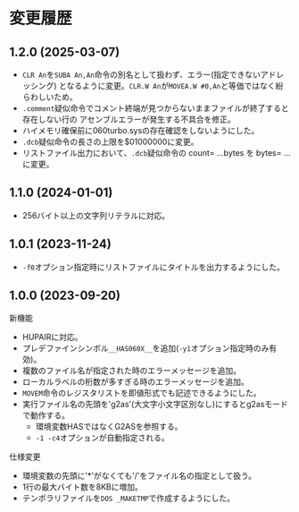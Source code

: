 # 変更履歴

## 1.2.0 (2025-03-07)

* `CLR An`を`SUBA An,An`命令の別名として扱わず、エラー(指定できないアドレッシング)
  となるように変更。`CLR.W An`が`MOVEA.W #0,An`と等価ではなく紛らわしいため。
* `.comment`疑似命令でコメント終端が見つからないままファイルが終了すると存在しない行の
  アセンブルエラーが発生する不具合を修正。
* ハイメモリ確保前に060turbo.sysの存在確認をしないようにした。
* `.dcb`疑似命令の長さの上限を$01000000に変更。
* リストファイル出力において、`.dcb`疑似命令の count= ...bytes を bytes= ... に変更。


## 1.1.0 (2024-01-01)

* 256バイト以上の文字列リテラルに対応。


## 1.0.1 (2023-11-24)

* `-f0`オプション指定時にリストファイルにタイトルを出力するようにした。


## 1.0.0 (2023-09-20)

新機能
* HUPAIRに対応。
* プレデファインシンボル`__HAS060X__`を追加(`-y1`オプション指定時のみ有効)。
* 複数のファイル名が指定された時のエラーメッセージを追加。
* ローカルラベルの桁数が多すぎる時のエラーメッセージを追加。
* `MOVEM`命令のレジスタリストを即値形式でも記述できるようにした。
* 実行ファイル名の先頭を'g2as'(大文字小文字区別なし)にするとg2asモードで動作する。
  * 環境変数HASではなくG2ASを参照する。
  * `-1 -c4`オプションが自動指定される。

仕様変更
* 環境変数の先頭に'*'がなくても'/'をファイル名の指定として扱う。
* 1行の最大バイト数を8KBに増加。
* テンポラリファイルを`DOS _MAKETMP`で作成するようにした。

